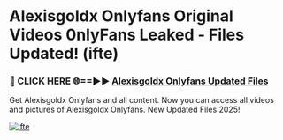# Alexisgoldx Onlyfans Original Videos 0nlyFans Leaked - Files Updated! (ifte)

<h3>🔴 CLICK HERE 🌐==►► <a href="https://tinyurl.com/ehrbuxhb" rel="nofollow">Alexisgoldx Onlyfans Updated Files</a></h3>

Get Alexisgoldx Onlyfans and all content. Now you can access all videos and pictures of Alexisgoldx Onlyfans. New Updated Files 2025!

[![ifte](https://i.imgur.com/lVYEuWS.gif)](https://tinyurl.com/ehrbuxhb)
